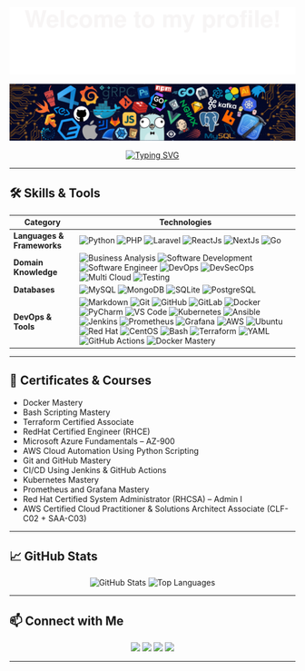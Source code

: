 <!-- Top Decorative Banner -->
![](assets/Bottom_up.svg)

<!-- Header Image -->
<p align="center">
  <img src="assets/src/header_.png" alt="header image" />
</p>

<!-- Typing Animation -->
<p align="center">
  <a href="https://git.io/typing-svg">
    <img src="https://readme-typing-svg.herokuapp.com?color=%23FFFFFF&center=true&vCenter=true&width=600&height=80&duration=4000&pause=1000&font=Fira%20Code&lines=Hi+there+👋,+I+am+Alfatih+Abdalla;Welcome+to+My+Profile!;Over+10+years+of+programming+experience;Always+learning+new+things;Machine+Learning,+DevOps,+MicroServices!" alt="Typing SVG" />
  </a>
</p>

---

## 🛠 Skills & Tools

| **Category**         | **Technologies** |
|----------------------|------------------|
| **Languages & Frameworks** | ![Python](https://img.shields.io/badge/-Python-3776AB?style=flat&logo=Python&logoColor=white) ![PHP](https://img.shields.io/badge/-PHP-444444?style=flat&logo=PHP) ![Laravel](https://img.shields.io/badge/-Laravel-444444?style=flat&logo=Laravel) ![ReactJs](https://img.shields.io/badge/-ReactJs-61DAFB?style=flat&logo=react&logoColor=white) ![NextJs](https://img.shields.io/badge/-NextJs-000000?style=flat&logo=next.js&logoColor=white) ![Go](https://img.shields.io/badge/-Go-00ADD8?style=flat&logo=go&logoColor=white) |
| **Domain Knowledge** | ![Business Analysis](https://img.shields.io/badge/-Business%20Analysis-4C8CBF?style=flat&logoColor=white) ![Software Development](https://img.shields.io/badge/-Software%20Development-FF6600?style=flat&logoColor=white) ![Software Engineer](https://img.shields.io/badge/-Software%20Engineer-2E8B57?style=flat&logoColor=white) ![DevOps](https://img.shields.io/badge/-DevOps-0A66C2?style=flat&logoColor=white) ![DevSecOps](https://img.shields.io/badge/-DevSecOps-8B0000?style=flat&logoColor=white) ![Multi Cloud](https://img.shields.io/badge/-Multi%20Cloud-6A5ACD?style=flat&logoColor=white) ![Testing](https://img.shields.io/badge/-Testing-FF1493?style=flat&logoColor=white) |
| **Databases**        | ![MySQL](https://img.shields.io/badge/-MySQL-444444?style=flat&logo=MySQL) ![MongoDB](https://img.shields.io/badge/-MongoDB-444444?style=flat&logo=MongoDB) ![SQLite](https://img.shields.io/badge/-SQLite-444444?style=flat&logo=SQLite) ![PostgreSQL](https://img.shields.io/badge/-PostgreSQL-336791?style=flat&logo=postgresql&logoColor=white) |
| **DevOps & Tools**   | ![Markdown](https://img.shields.io/badge/-Markdown-2088FF?style=flat&logo=Markdown&logoColor=white) ![Git](https://img.shields.io/badge/-Git-004400?style=flat&logo=git) ![GitHub](https://img.shields.io/badge/-GitHub-444444?style=flat&logo=github) ![GitLab](https://img.shields.io/badge/-GitLab-444444?style=flat&logo=GitLab) ![Docker](https://img.shields.io/badge/-Docker-2496ED?style=flat&logo=docker&logoColor=white) ![PyCharm](https://img.shields.io/badge/-PyCharm-000000?style=flat&logo=pycharm&logoColor=white) ![VS Code](https://img.shields.io/badge/-VS%20Code-007ACC?style=flat&logo=visual-studio-code&logoColor=white) ![Kubernetes](https://img.shields.io/badge/-Kubernetes-326CE5?style=flat&logo=kubernetes&logoColor=white) ![Ansible](https://img.shields.io/badge/-Ansible-000000?style=flat&logo=ansible&logoColor=white) ![Jenkins](https://img.shields.io/badge/-Jenkins-D24939?style=flat&logo=jenkins&logoColor=white) ![Prometheus](https://img.shields.io/badge/-Prometheus-E6522C?style=flat&logo=prometheus&logoColor=white) ![Grafana](https://img.shields.io/badge/-Grafana-F46800?style=flat&logo=grafana&logoColor=white) ![AWS](https://img.shields.io/badge/-AWS-FF9900?style=flat&logo=amazonaws&logoColor=white) ![Ubuntu](https://img.shields.io/badge/-Ubuntu-E95420?style=flat&logo=ubuntu&logoColor=white) ![Red Hat](https://img.shields.io/badge/-Red%20Hat-CC0000?style=flat&logo=red-hat&logoColor=white) ![CentOS](https://img.shields.io/badge/-CentOS-262577?style=flat&logo=centos&logoColor=white) ![Bash](https://img.shields.io/badge/-Bash-444444?style=flat&logo=GnuBash&logoColor=white) ![Terraform](https://img.shields.io/badge/-Terraform-844FBA?style=flat&logo=terraform&logoColor=white) ![YAML](https://img.shields.io/badge/-YAML-CB171E?style=flat&logo=yaml&logoColor=white) ![GitHub Actions](https://img.shields.io/badge/-GitHub%20Actions-2088FF?style=flat&logo=githubactions&logoColor=white) ![Docker Mastery](https://img.shields.io/badge/-Docker%20Mastery-0db7ed?style=flat&logo=docker&logoColor=white) |

---

## 📜 Certificates & Courses

- Docker Mastery  
- Bash Scripting Mastery  
- Terraform Certified Associate  
- RedHat Certified Engineer (RHCE)  
- Microsoft Azure Fundamentals – AZ-900  
- AWS Cloud Automation Using Python Scripting  
- Git and GitHub Mastery  
- CI/CD Using Jenkins & GitHub Actions  
- Kubernetes Mastery  
- Prometheus and Grafana Mastery  
- Red Hat Certified System Administrator (RHCSA) – Admin I  
- AWS Certified Cloud Practitioner & Solutions Architect Associate (CLF-C02 + SAA-C03)  

---

## 📈 GitHub Stats

<p align="center">
  <img src="https://github-readme-stats.vercel.app/api?username=fatihg80&show_icons=true&theme=tokyonight" alt="GitHub Stats" height="160" />
  <img src="https://github-readme-stats.vercel.app/api/top-langs/?username=fatihg80&layout=compact&theme=tokyonight" alt="Top Languages" height="160" />
</p>

---

## 📫 Connect with Me

<p align="center">
  <a href="https://github.com/fatihg80"><img src="https://img.shields.io/badge/GitHub-444444?style=flat&logo=github&logoColor=white" /></a>
  <a href="https://fabdalla.dev"><img src="https://img.shields.io/badge/Resume-444444?style=flat&logo=resume&logoColor=white" /></a>
  <a href="https://www.linkedin.com/in/alfatihabdalla/"><img src="https://img.shields.io/badge/LinkedIn-0077B5?style=flat&logo=linkedin&logoColor=white" /></a>
  <a href="mailto:fabdalla782@gmail.com"><img src="https://img.shields.io/badge/Email-D14836?style=flat&logo=gmail&logoColor=white" /></a>
</p>

---
